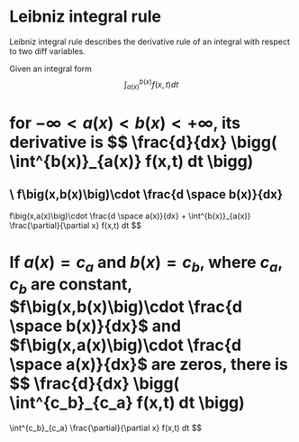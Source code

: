 # Leibniz integral rule

Leibniz integral rule describes the derivative rule of an integral with respect to two diff variables.

Given an integral form
$$
\int^{b(x)}_{a(x)} f(x,t) dt
$$

for $-\infty < a(x) < b(x) < +\infty$, its derivative is
$$
\frac{d}{dx} 
\bigg(
    \int^{b(x)}_{a(x)} f(x,t) dt
\bigg)
=
\\
f\big(x,b(x)\big)\cdot \frac{d \space b(x)}{dx}
-
f\big(x,a(x)\big)\cdot \frac{d \space a(x)}{dx}
+
\int^{b(x)}_{a(x)} \frac{\partial}{\partial x} f(x,t) dt
$$

If $a(x)=c_a$ and $b(x)=c_b$, where $c_a, c_b$ are constant, $f\big(x,b(x)\big)\cdot \frac{d \space b(x)}{dx}$ and $f\big(x,a(x)\big)\cdot \frac{d \space a(x)}{dx}$ are zeros, there is
$$
\frac{d}{dx} 
\bigg(
    \int^{c_b}_{c_a} f(x,t) dt
\bigg)
=
\int^{c_b}_{c_a} \frac{\partial}{\partial x} f(x,t) dt
$$
